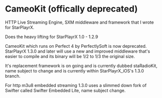 # CameoKit (offically deprecated)
HTTP Live Streaming Engine, SXM middleware and framework that I wrote for StarPlayrX.

Does the heavy lifting for StarPlayrX 1.0 - 1.2.9

CameoKit which runs on Perfect 4 by PerfectlySoft is now deprecated. StarPlayrX 1.3.0 and later will use a new and improved middleware that's easier to compile and its binary will be 1/2 to 1/3 the original size.

It's replacement framework is on going and is currently dubbed staRadioKit, name subject to change and is currently within StarPlayrX_iOS's 1.3.0 branch.

For http m3u8 embedded streaming 1.3.0 uses a slimmed down fork of Swifter called Swifter Embedded Lite, name subject change.
